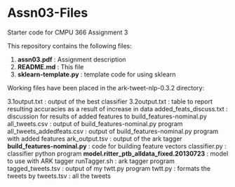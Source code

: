 # Assn03-Files
Starter code for CMPU 366 Assignment 3

This repository contains the following files:

1. **assn03.pdf** : Assignment description
2. **README.md** : This file
3. **sklearn-template.py** : template code for using sklearn


Working files have been placed in the ark-tweet-nlp-0.3.2 directory:

3.1output.txt               : output of the best classifier 
3.2output.txt               : table to report resulting accuracies as a result of increase in data 
added_feats_discuss.txt     : discussion for results of added features to build_features-nominal.py
all_tweets.csv              : output of build_features-nominal.py program 
all_tweets_addedfeats.csv   : output of build_features-nominal.py program with added features 
ark_output.tsv              : output of the ark tagger 
**build_features-nominal.py** : code for building feature vectors
classifier.py               : classifier python program 
 **model.ritter_ptb_alldata_fixed.20130723** : model to use with ARK tagger
 runTagger.sh               : ark tagger program 
 tagged_tweets.tsv          : output of my twtt.py program 
 twtt.py                    : formats the tweets by <sentiment> <tab> <tagged tokens>
 tweets.tsv                 : all the tweets 
 
